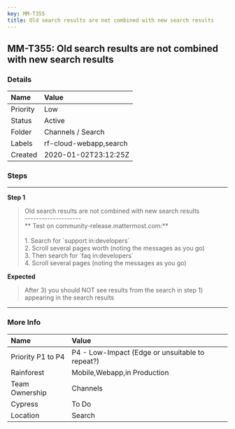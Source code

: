 ```yaml
---
key: MM-T355
title: Old search results are not combined with new search results
---
```


## MM-T355: Old search results are not combined with new search results

### Details

| Name     | Value                  |
| :------- | :--------------------- |
| Priority | Low                    |
| Status   | Active                 |
| Folder   | Channels / Search      |
| Labels   | rf-cloud-webapp,search |
| Created  | 2020-01-02T23:12:25Z   |

### Steps

<hr/>

**Step 1**

> <article>Old search results are not combined with new search results<br />--------------------<br />** Test on community-release.mattermost.com:**<br /><br />1. Search for `support in:developers`<br />2. Scroll several pages worth (noting the messages as you go)<br />3. Then search for `faq in:developers`<br />4. Scroll several pages (noting the messages as you go)</article>

**Expected**

> <article>After 3) you should NOT see results from the search in step 1) appearing in the search results</article>

<hr/>

### More Info

| Name              | Value                                           |
| :---------------- | :---------------------------------------------- |
| Priority P1 to P4 | P4 - Low-Impact (Edge or unsuitable to repeat?) |
| Rainforest        | Mobile,Webapp,in Production                     |
| Team Ownership    | Channels                                        |
| Cypress           | To Do                                           |
| Location          | Search                                          |
